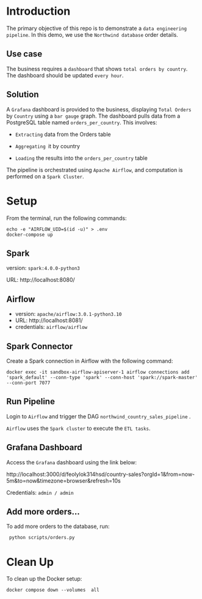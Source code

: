 # Introduction

The primary objective of this repo is to demonstrate a `data engineering pipeline`. In this demo, we use the `Northwind database` order details.

## Use case
The business requires a `dashboard` that shows `total orders by country`. The dashboard should be updated `every hour`.

## Solution
A `Grafana` dashboard is provided to the business, displaying `Total Orders` by `Country` using a `bar gauge` graph.
The dashboard pulls data from a PostgreSQL table named `orders_per_country`. This involves:

- `Extracting` data from the Orders table

- `Aggregating `it by country

- `Loading` the results into the `orders_per_country` table

The pipeline is orchestrated using `Apache Airflow`, and computation is performed on a `Spark Cluster`.



# Setup
From the terminal, run the following commands:
```
echo -e "AIRFLOW_UID=$(id -u)" > .env
docker-compose up
```

## Spark
version: `spark:4.0.0-python3`

URL: http://localhost:8080/ 


## Airflow
- version: `apache/airflow:3.0.1-python3.10`
- URL: http://localhost:8081/
- credentials: `airflow/airflow`


## Spark Connector
Create a Spark connection in Airflow with the following command:

```
docker exec -it sandbox-airflow-apiserver-1 airflow connections add 'spark_default' --conn-type 'spark' --conn-host 'spark://spark-master' --conn-port 7077
```

## Run Pipeline

Login to `Airflow` and trigger the DAG `northwind_country_sales_pipeline` .

`Airflow` uses the `Spark cluster` to execute the `ETL tasks`.


## Grafana Dashboard

Access the `Grafana` dashboard using the link below:

http://localhost:3000/d/feolylok314hsd/country-sales?orgId=1&from=now-5m&to=now&timezone=browser&refresh=10s

Credentials: `admin / admin`


## Add more orders...
To add more orders to the database, run:

```
 python scripts/orders.py
```

# Clean Up

To clean up the Docker setup:

```
docker compose down --volumes  all
```




